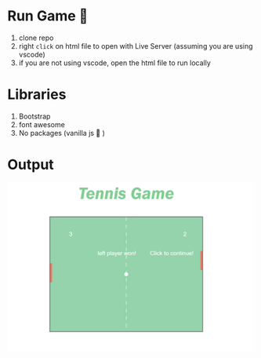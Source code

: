 Run Game :tennis:
=================
1. clone repo
2. right `click` on html file to open with Live Server (assuming you are using vscode)
3. if you are not using vscode, open the html file to run locally

Libraries
==============
1. Bootstrap
2. font awesome
3. No packages (vanilla js :icecream: )


Output
==============

![githublarge](game-img.PNG)


